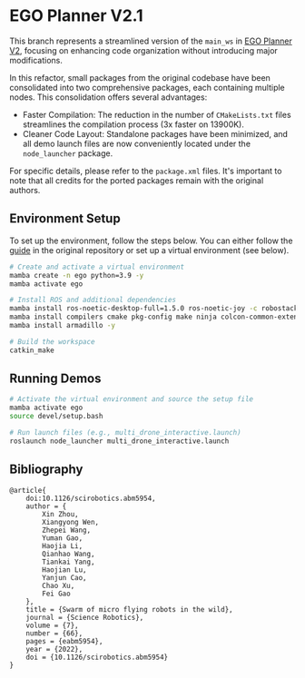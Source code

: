 # EGO Planner V2.1

This branch represents a streamlined version of the `main_ws` in [EGO Planner V2](https://github.com/ZJU-FAST-Lab/EGO-Planner-v2), focusing on enhancing code organization without introducing major modifications.

In this refactor, small packages from the original codebase have been consolidated into two comprehensive packages, each containing multiple nodes. This consolidation offers several advantages:

* Faster Compilation: The reduction in the number of `CMakeLists.txt` files streamlines the compilation process (3x faster on 13900K).
* Cleaner Code Layout: Standalone packages have been minimized, and all demo launch files are now conveniently located under the `node_launcher` package.

For specific details, please refer to the `package.xml` files. It's important to note that all credits for the ported packages remain with the original authors.

## Environment Setup

To set up the environment, follow the steps below. You can either follow the [guide](https://github.com/ZJU-FAST-Lab/EGO-Planner-v2/blob/main/swarm-playground/%5BREADME%5D_Brief_Documentation_for_Swarm_Playground.pdf) in the original repository or set up a virtual environment (see below).

```sh
# Create and activate a virtual environment
mamba create -n ego python=3.9 -y
mamba activate ego

# Install ROS and additional dependencies
mamba install ros-noetic-desktop-full=1.5.0 ros-noetic-joy -c robostack-staging -y
mamba install compilers cmake pkg-config make ninja colcon-common-extensions catkin_tools
mamba install armadillo -y

# Build the workspace
catkin_make
```

## Running Demos

```sh
# Activate the virtual environment and source the setup file
mamba activate ego
source devel/setup.bash

# Run launch files (e.g., multi_drone_interactive.launch)
roslaunch node_launcher multi_drone_interactive.launch
```

## Bibliography

```
@article{
    doi:10.1126/scirobotics.abm5954,
    author = {
        Xin Zhou,
        Xiangyong Wen,
        Zhepei Wang,
        Yuman Gao,
        Haojia Li,
        Qianhao Wang,
        Tiankai Yang,
        Haojian Lu,
        Yanjun Cao,
        Chao Xu,
        Fei Gao
    },
    title = {Swarm of micro flying robots in the wild},
    journal = {Science Robotics},
    volume = {7},
    number = {66},
    pages = {eabm5954},
    year = {2022},
    doi = {10.1126/scirobotics.abm5954}
}
```
